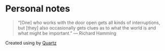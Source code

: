 # Personal notes

> “[One] who works with the door open gets all kinds of interruptions, but [they] also occasionally gets clues as to what the world is and what might be important.” — Richard Hamming

Created using by [Quartz](https://quartz.jzhao.xyz/)
